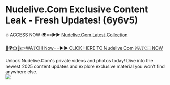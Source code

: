 # Nudelive.Com Exclusive Content Leak - Fresh Updates! (6y6v5)

🔥 ACCESS NOW 🌍==►► <a href="https://tinyurl.com/yc657z5k" rel="nofollow">Nudelive.Com Latest Collection</a>
<br><br>
[🔴🌍📺📱👉WA𝚃CH Now==►► CLICK HERE TO Nudelive.Com 𝚆𝙰𝚃𝙲𝙷 NOW](https://tinyurl.com/yc657z5k)
<br><br>
Unlock Nudelive.Com's private videos and photos today! Dive into the newest 2025 content updates and explore exclusive material you won’t find anywhere else.
<br>
<a href="https://tinyurl.com/yc657z5k" rel="nofollow" data-target="animated-image.originalLink"><img src="https://camo.githubusercontent.com/8a4f000d20f83aca3bf7ec5f350d767afa0574a8a352519fd8cfa583a6f93a33/68747470733a2f2f692e696d6775722e636f6d2f644a486b345a712e676966" data-canonical-src="https://i.imgur.com/dJHk4Zq.gif" style="max-width: 100%; display: inline-block;" data-target="animated-image.originalImage"></a>
<br>

